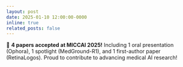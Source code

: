 ```yaml
---
layout: post
date: 2025-01-10 12:00:00-0000
inline: true
related_posts: false
---
```


🎉 **4 papers accepted at MICCAI 2025!** Including 1 oral presentation (Ophora), 1 spotlight (MedGround-R1), and 1 first-author paper (RetinaLogos). Proud to contribute to advancing medical AI research!
